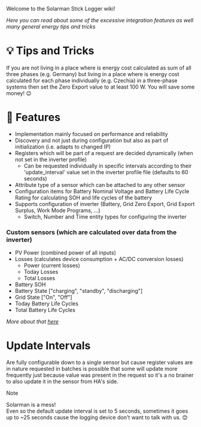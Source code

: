 Welcome to the Solarman Stick Logger wiki!  

_Here you can read about some of the excessive integration features as well many general energy tips and tricks_

# 💡 Tips and Tricks

If you are not living in a place where is energy cost calculated as sum of all three phases (e.g. Germany) but living in a place where is energy cost calculated for each phase individually (e.g. Czechia) in a three-phase systems then set the Zero Export value to at least 100 W. You will save some money! 😉

# 🎁 Features
- Implementation mainly focused on performance and reliability
- Discovery and not just during configuration but also as part of initialization (i.e. adapts to changed IP)
- Registers which will be part of a request are decided dynamically (when not set in the inverter profile)
  - Can be requested individually in specific intervals according to their 'update_interval' value set in the inverter profile file (defaults to 60 seconds)
- Attribute type of a sensor which can be attached to any other sensor
- Configuration items for Battery Nominal Voltage and Battery Life Cycle Rating for calculating SOH and life cycles of the battery
- Supports configuration of inverter (Battery, Grid Zero Export, Grid Export Surplus, Work Mode Programs, ...)
  - Switch, Number and Time entity types for configuring the inverter

### Custom sensors (which are calculated over data from the inverter)
- PV Power (combined power of all inputs)
- Losses (calculates device consumption + AC/DC conversion losses)
  - Power (current losses)
  - Today Losses
  - Total Losses
- Battery SOH
- Battery State ["charging", "standby", "discharging"]
- Grid State ["On", "Off"]
- Today Battery Life Cycles
- Total Battery Life Cycles

_More about that [here](https://github.com/davidrapan/ha-solarman/wiki/Custom-sensors)_

# Update Intervals

Are fully configurable down to a single sensor but cause register values are in nature requested in batches is possible that some will update more frequently just because value was present in the request so it's a no brainer to also update it in the sensor from HA's side.

> [!NOTE]  
> Solarman is a mess!  
> Even so the default update interval is set to 5 seconds, sometimes it goes up to ~25 seconds cause the logging device don't want to talk with us. 😊